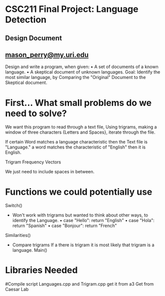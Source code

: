 # CSC211 Final Project: Language Detection
## Design Document
## mason_perry@my.uri.edu

Design and write a program, when given:
  • A  set of documents of a known language.
  • A skeptical document of unknown languages.
  Goal: Identify the most similar language, by Comparing the "Original" Document
  to the Skeptical document.

# First... What small problems do we need to solve?
We want this program to read through a text file,
Using trigrams, making a window of three characters {Letters and Spaces},
iterate through the file.

If certain Word matches a language characteristic then the Text file is "Language."
a word matches the characteristic of "English" then it is English.

Trigram Frequency Vectors

We just need to include spaces in between.

# Functions we could potentially use
  Switch()
  - Won't work with trigrams but wanted to think about other ways, to identify
    the Language.
    • case "Hello": return "English"
    • case "Hola": return "Spanish"
    • case "Bonjour": return "French"

  Similarities()
  - Compare trigrams
    If a there is trigram it is most likely that trigram is a language.
  Main()


# Libraries Needed
<cstdlib>
<iostream>
<fstream>
<vector>
<string>

#Compile script
Languages.cpp and Trigram.cpp
get it from a3
Get from Caesar Lab
